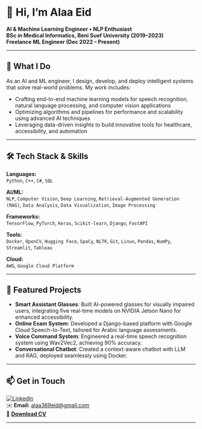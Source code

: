 # 👋 Hi, I’m Alaa Eid  
**AI & Machine Learning Engineer • NLP Enthusiast**  
**BSc in Medical Informatics, Beni Suef University (2019–2023)**  
**Freelance ML Engineer (Dec 2022 – Present)**  

---

## 🔭 What I Do  
As an AI and ML engineer, I design, develop, and deploy intelligent systems that solve real-world problems. My work includes:  

- Crafting end-to-end machine learning models for speech recognition, natural language processing, and computer vision applications  
- Optimizing algorithms and pipelines for performance and scalability using advanced AI techniques  
- Leveraging data-driven insights to build innovative tools for healthcare, accessibility, and automation  

---

## 🛠️ Tech Stack & Skills  

**Languages:**  
`Python`, `C++`, `C#`, `SQL`  

**AI/ML:**  
`NLP`, `Computer Vision`, `Deep Learning`, `Retrieval-Augmented Generation (RAG)`, `Data Analysis`, `Data Visualization`, `Image Processing`  

**Frameworks:**  
`TensorFlow`, `PyTorch`, `Keras`, `Scikit-learn`, `Django`, `FastAPI`  

**Tools:**  
`Docker`, `OpenCV`, `Hugging Face`, `SpaCy`, `NLTK`, `Git`, `Linux`, `Pandas`, `NumPy`, `Streamlit`, `Tableau`  

**Cloud:**  
`AWS`, `Google Cloud Platform`  

---

## 🌟 Featured Projects  

- **Smart Assistant Glasses**: Built AI-powered glasses for visually impaired users, integrating five real-time models on NVIDIA Jetson Nano for enhanced accessibility.  
- **Online Exam System**: Developed a Django-based platform with Google Cloud Speech-to-Text, tailored for Arabic language assessments.  
- **Voice Command System**: Engineered a real-time speech recognition system using Wav2Vec2, achieving 90% accuracy.  
- **Conversational Chatbot**: Created a context-aware chatbot with LLM and RAG, deployed seamlessly using Docker.  

---

## 📫 Get in Touch  

[![LinkedIn](https://img.shields.io/badge/LinkedIn-Alaaeid2-blue?logo=linkedin&logoColor=white)](https://www.linkedin.com/in/alaaeid-853/)  
✉️ **Email:** alaa369eid@gmail.com  
📄 **[Download CV](https://drive.google.com/file/d/1D6L3ysgbA_Ll1H7lFX-_MdtfKyVRNBf-/view?usp=drive_link)**  

---

<!-- 
**Alaaeid2/Alaaeid2** is a ✨ _special_ ✨ repository because its `README.md` (this file) appears on your GitHub profile.

Here are some ideas to get you started:

- 🔭 I’m currently working on ...
- 🌱 I’m currently learning ...
- 👯 I’m looking to collaborate on ...
- 🤔 I’m looking for help with ...
- 💬 Ask me about ...
- 📫 How to reach me: ...
- 😄 Pronouns: ...
- ⚡ Fun fact: ...
-->
